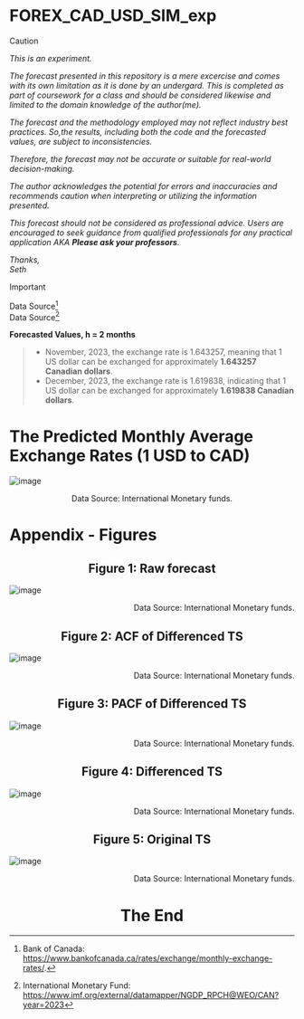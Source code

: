 # FOREX_CAD_USD_SIM_exp

> [!CAUTION]
> _This is an experiment._

_The forecast presented in this repository is a mere excercise and comes with its own limitation as it is done by an undergard. This is completed as part of coursework for a class and should be considered likewise and limited to the domain knowledge of the author(me)._

_The forecast and the methodology employed may not reflect industry best practices. So,the results, including both the code and the forecasted values, are subject to inconsistencies._

_Therefore, the forecast may not be accurate or suitable for real-world decision-making._

_The author acknowledges the potential for errors and inaccuracies and recommends caution when interpreting or utilizing the information presented._

_This forecast should not be considered as professional advice. Users are encouraged to seek guidance from qualified professionals for any practical application AKA __Please ask your professors__._

*Thanks,*  
*Seth*  

> [!IMPORTANT] 
> Data Source[^1]  
> Data Source[^2]


[^1]: Bank of Canada: https://www.bankofcanada.ca/rates/exchange/monthly-exchange-rates/.
[^2]: International Monetary Fund: https://www.imf.org/external/datamapper/NGDP_RPCH@WEO/CAN?year=2023


__Forecasted Values, h = 2 months__ 

  
  
> - November, 2023, the exchange rate is 1.643257, meaning that 1 US dollar can be exchanged for approximately __1.643257 Canadian dollars__.
> - December, 2023, the exchange rate is 1.619838, indicating that 1 US dollar can be exchanged for approximately __1.619838 Canadian dollars__.
  
  
# The Predicted Monthly Average Exchange Rates (1 USD to CAD)


  
![image](https://github.com/SethCodesABitForSchool/FOREX_CAD_USD_SIM_exp/assets/147195203/2000002f-44a8-4b1d-8834-b151ed13454b)
<p align="center">Data Source: International Monetary funds.</p>   

  
# Appendix - Figures 
  
<h2 align="center">Figure 1: Raw forecast</h2>

![image](https://github.com/SethCodesABitForSchool/FOREX_CAD_USD_SIM_exp/assets/147195203/005ceb67-fdb0-490b-8393-e163fcc74f07)
<p align="right">Data Source: International Monetary funds.</p>
  
  
<h2 align="center">Figure 2: ACF of Differenced TS</h2>

![image](https://github.com/SethCodesABitForSchool/FOREX_CAD_USD_SIM_exp/assets/147195203/3ae2d837-31e3-46a5-82d6-ff19fa19998d)
<p align="right">Data Source: International Monetary funds.</p>
  
  
<h2 align="center">Figure 3: PACF of Differenced TS</h2>

![image](https://github.com/SethCodesABitForSchool/FOREX_CAD_USD_SIM_exp/assets/147195203/abcc8db3-ff3f-4f50-ae86-babdc015cf67)
<p align="right">Data Source: International Monetary funds.</p> 
  
  
<h2 align="center">Figure 4: Differenced TS</h2>

![image](https://github.com/SethCodesABitForSchool/FOREX_CAD_USD_SIM_exp/assets/147195203/d94220ad-bbd6-4b19-8700-9ce68d88553e)
<p align="right">Data Source: International Monetary funds.</p>
  
  
<h2 align="center">Figure 5: Original TS</h2>

![image](https://github.com/SethCodesABitForSchool/FOREX_CAD_USD_SIM_exp/assets/147195203/af128539-57e7-4900-8b76-39007a2a78a7)
<p align="right">Data Source: International Monetary funds.</p>



<h1 align="center">The End</h1>













